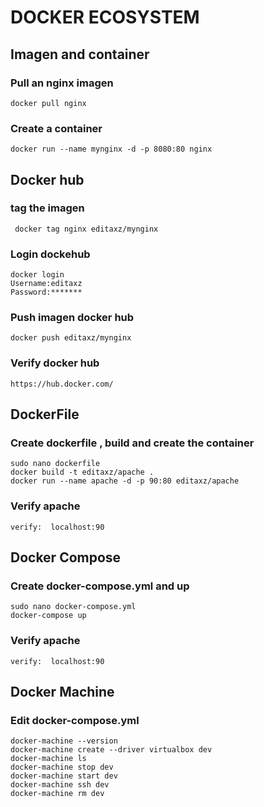 # DOCKER ECOSYSTEM

## Imagen and container
### Pull an nginx imagen 
```
docker pull nginx
```
### Create a container 
```
docker run --name mynginx -d -p 8080:80 nginx
```
## Docker hub
### tag the imagen 
```
 docker tag nginx editaxz/mynginx
```
### Login dockehub 
```
docker login
Username:editaxz
Password:*******
```
### Push imagen docker hub
```
docker push editaxz/mynginx
```
### Verify docker hub
```
https://hub.docker.com/
```

## DockerFile
### Create dockerfile , build and create the container
```
sudo nano dockerfile
docker build -t editaxz/apache .
docker run --name apache -d -p 90:80 editaxz/apache
```
### Verify apache
```
verify:  localhost:90
```

## Docker Compose
### Create docker-compose.yml and up
```
sudo nano docker-compose.yml
docker-compose up
```
### Verify apache
```
verify:  localhost:90
```

## Docker Machine
### Edit docker-compose.yml 
```
docker-machine --version
docker-machine create --driver virtualbox dev
docker-machine ls
docker-machine stop dev
docker-machine start dev
docker-machine ssh dev
docker-machine rm dev
```


